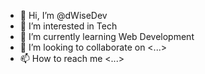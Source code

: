 - 👋 Hi, I’m @dWiseDev
- 👀 I’m interested in Tech
- 🌱 I’m currently learning Web Development
- 💞️ I’m looking to collaborate on <...>
- 📫 How to reach me <...>
<!---
dWiseDev/dWiseDev is a ✨ special ✨ repository because its `README.md` (this file) appears on your GitHub profile.
You can click the Preview link to take a look at your changes.
--->
